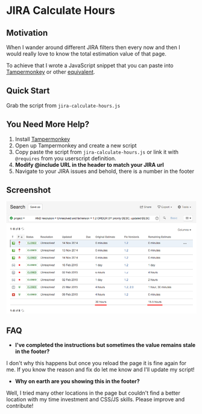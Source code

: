 # JIRA Calculate Hours

Motivation
----------

When I wander around different JIRA filters then every now and then I would really love to know the total estimation value of that page.

To achieve that I wrote a JavaScript snippet that you can paste into [Tampermonkey](https://chrome.google.com/webstore/detail/tampermonkey/dhdgffkkebhmkfjojejmpbldmpobfkfo?hl=en) or other [equivalent](http://appcrawlr.com/app/uberGrid/652164).


Quick Start
-----------

Grab the script from `jira-calculate-hours.js`


You Need More Help?
-------------------

1. Install [Tampermonkey](https://chrome.google.com/webstore/detail/tampermonkey/dhdgffkkebhmkfjojejmpbldmpobfkfo?hl=en)
2. Open up Tampermonkey and create a new script
3. Copy paste the script from `jira-calculate-hours.js` or link it with `@requires` from you userscript definition.
4. **Modify @include URL in the header to match your JIRA url**
5. Navigate to your JIRA issues and behold, there is a number in the footer

Screenshot
----------

![Screenshot of the View](https://raw.githubusercontent.com/toomasr/jira-calculate-hours/master/screenshots/calculate-hours-screenshot.png)

FAQ
--------

* **I've completed the instructions but sometimes the value remains stale in the footer?**

I don't why this happens but once you reload the page it is fine again for me. If you know the reason and fix do let me know and I'll update my script!

* **Why on earth are you showing this in the footer?**

Well, I tried many other locations in the page but couldn't find a better location with my time investment and CSS/JS skills. Please improve and contribute!


